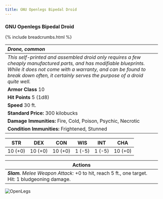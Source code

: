 ```yaml
---
title: GNU Openlegs Bipedal Droid
---
```


### GNU Openlegs Bipedal Droid
{% include breadcrumbs.html %}

| _Drone, common_ | 
|:-------------|
| _This self-printed and assembled droid only requires a few cheaply manufactured parts, and has modifiable blueprints.  While it does not come with a warranty, and can be found to break down often, it certainly serves the purpose of a droid quite well._ | 
| **Armor Class**  10 |
| **Hit Points**  5 (1d8) |
| **Speed** 30 ft.|
| **Standard Price:** 300 kilobucks |
| **Damage Immunities:** Fire, Cold, Poison, Psychic, Necrotic |
| **Condition Immunities:** Frightened, Stunned |

<table class="abilities">
  <thead><tr><th>STR</th><th>DEX</th><th>CON</th><th>WIS</th><th>INT</th> <th>CHA</th>
    </tr>
  </thead>
  <tbody>
    <tr>
      <td>10 (+0)</td>
      <td>10 (+0)</td>
      <td>10 (+0)</td>
      <td>1 (-5)</td>
      <td>1 (-5)</td>
      <td>10 (+0)</td>
    </tr>
  </tbody>
</table>

| **Actions** |
|---|
| ***Slam.*** *Melee Weapon Attack:* +0 to hit, reach 5 ft., one target. Hit: 1 bludgeoning damage. |

![OpenLegs](/{{site.baseurl}}/images/OpenLegs.jpg)
